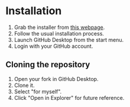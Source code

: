 # Installation

1. Grab the installer from [this webpage](https://desktop.github.com/).
2. Follow the usual installation process.
3. Launch GitHub Desktop from the start menu.
4. Login with your GitHub account.

## Cloning the repository
1. Open your fork in GitHub Desktop.
2. Clone it.
3. Select "for myself".
4. Click "Open in Explorer" for future reference.
